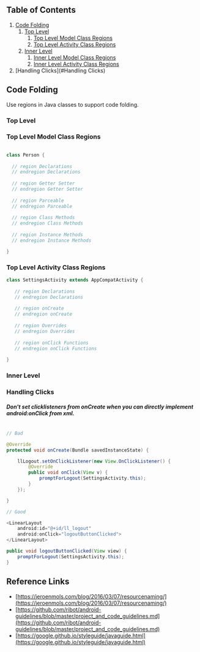 ## Table of Contents
  1. [Code Folding](#code-folding)
      1. [Top Level](#top-level)
          1. [Top Level Model Class Regions](#top-level-model-class-regions)
          1. [Top Level Activity Class Regions](#top-level-activity-class-regions)
      1. [Inner Level](#inner-level)
          1. [Inner Level Model Class Regions](#inner-level-model-class-regions)
          1. [Inner Level Activity Class Regions](#inner-level-activity-class-regions)
  1. [Handling Clicks](#Handling Clicks)

## Code Folding

Use regions in Java classes to support code folding.

### Top Level

### Top Level Model Class Regions

````java

class Person {
  
  // region Declarations
  // endregion Declarations
  
  // region Getter Setter
  // endregion Getter Setter
  
  // region Parceable
  // endregion Parceable
  
  // region Class Methods
  // endregion Class Methods
  
  // region Instance Methods
  // endregion Instance Methods

}

````

### Top Level Activity Class Regions

````java
class SettingsActivity extends AppCompatActivity {
   
   // region Declarations
   // endregion Declarations
   
   // region onCreate
   // endregion onCreate
 
   // region Overrides
   // endregion Overrides
   
   // region onClick Functions
   // endregion onClick Functions
   
}
````

### Inner Level

### Handling Clicks

##### Don't set clicklisteners from onCreate when you can directly implement android:onClick from xml.

````java

// Bad

@Override
protected void onCreate(Bundle savedInstanceState) {

    llLogout.setOnClickListener(new View.OnClickListener() {
        @Override
        public void onClick(View v) {
            promptForLogout(SettingsActivity.this);
        }
    });

}

// Good

<LinearLayout
    android:id="@+id/ll_logout"
    android:onClick="logoutButtonClicked">
</LinearLayout>

public void logoutButtonClicked(View view) {
    promptForLogout(SettingsActivity.this);
}
````

## Reference Links

* [https://jeroenmols.com/blog/2016/03/07/resourcenaming/](https://jeroenmols.com/blog/2016/03/07/resourcenaming/)
* [https://github.com/ribot/android-guidelines/blob/master/project_and_code_guidelines.md](https://github.com/ribot/android-guidelines/blob/master/project_and_code_guidelines.md)
* [https://google.github.io/styleguide/javaguide.html](https://google.github.io/styleguide/javaguide.html)
